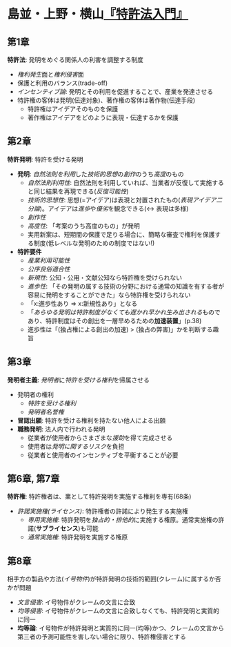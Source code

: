 # 島並・上野・横山[『特許法入門』](urn:isbn:4641144508)

## 第1章

**特許法**: 発明をめぐる関係人の利害を調整する制度

- *権利発生*面と*権利侵害*面
- 保護と利用のバランス(trade-off)
- *インセンティブ論*: 発明とその利用を促進することで、産業を発達させる
- 特許権の客体は発明(伝達対象)、著作権の客体は著作物(伝達手段)
	- 特許権はアイデアそのものを保護
	- 著作権はアイデアをどのように表現・伝達するかを保護

## 第2章

**特許発明**: 特許を受ける発明

- **発明**: *自然法則を利用*した*技術的思想*の*創作*のうち*高度*のもの
	- *自然法則利用性*: 自然法則を利用していれば、当業者が反復して実施すると同じ結果を再現できる(*反復可能性*)
	- *技術的思想性*: 思想(=アイデア)は表現と対置されたもの(*表現アイデア二分論*)。アイデアは*進歩*や*優劣*を観念できる(↔ 表現は多様)
	- *創作性*
	- *高度性*: 「考案のうち高度のもの」が発明
	- 実用新案は、短期間の保護で足りる場合に、簡略な審査で権利を保護する制度(低レベルな発明のための制度ではない!)
- **特許要件**
	- *産業利用可能性*
	- *公序良俗適合性*
	- *新規性*: 公知・公用・文献公知なら特許権を受けられない
	- *進歩性*: 「その発明の属する技術の分野における通常の知識を有する者が容易に発明をすることができた」なら特許権を受けられない
	- 「x:進歩性あり ⇒ x:新規性あり」となる
	- 「*あらゆる発明は特許制度がなくても遅かれ早かれ生み出される*ものであり、特許制度はその創出を一層早めるための**加速装置**」(p.38)
	- 進歩性は「(独占権による創出の加速) > (独占の弊害)」かを判断する趣旨

## 第3章

**発明者主義**: *発明者*に*特許を受ける権利*を帰属させる

- 発明者の権利
	- *特許を受ける権利*
	- *発明者名誉権*
- **冒認出願**: 特許を受ける権利を持たない他人による出願
- **職務発明**: 法人内で行われる発明
	- 従業者が使用者からさまざまな*援助*を得て完成させる
	- 使用者は*発明に関するリスク*を負担
	- 従業者と使用者のインセンティブを平衡することが必要

## 第6章, 第7章

**特許権**: 特許権者は、業として特許発明を実施する権利を専有(68条)

- *許諾実施権(ライセンス)*: 特許権者の許諾により発生する実施権
	- *専用実施権*: 特許発明を*独占的・排他的*に実施する権原。通常実施権の許諾(**サブライセンス**)も可能
	- *通常実施権*: 特許発明を実施する権原

## 第8章

相手方の製品や方法(*イ号物件*)が特許発明の技術的範囲(クレーム)に属するか否かが問題

- *文言侵害*: イ号物件がクレームの文言に合致
- *均等侵害*: イ号物件がクレームの文言に合致しなくても、特許発明と実質的に同一
- **均等論**: イ号物件が特許発明と実質的に同一(均等)かつ、クレームの文言から第三者の予測可能性を害しない場合に限り、特許権侵害とする
